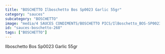 ```yaml
---
title: "BOSCHETTO Ilboschetto Bos Sp0023 Garlic 55gr"
category: "sauces"
subcategory: "BOSCHETTO"
image: "media/4 SAUCES CONDIMENTS/BOSCHETTO PICS/IlBoschetto_BOS-SP0023 Garlic 55gr.png"
id: "sauces-boschetto-268"
tags: ["BOSCHETTO"]
---
```


Ilboschetto Bos Sp0023 Garlic 55gr
